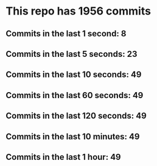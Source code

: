 # This repo has 1956 commits

## Commits in the last 1 second: 8
## Commits in the last 5 seconds: 23
## Commits in the last 10 seconds: 49
## Commits in the last 60 seconds: 49
## Commits in the last 120 seconds: 49
## Commits in the last 10 minutes: 49
## Commits in the last 1 hour: 49
